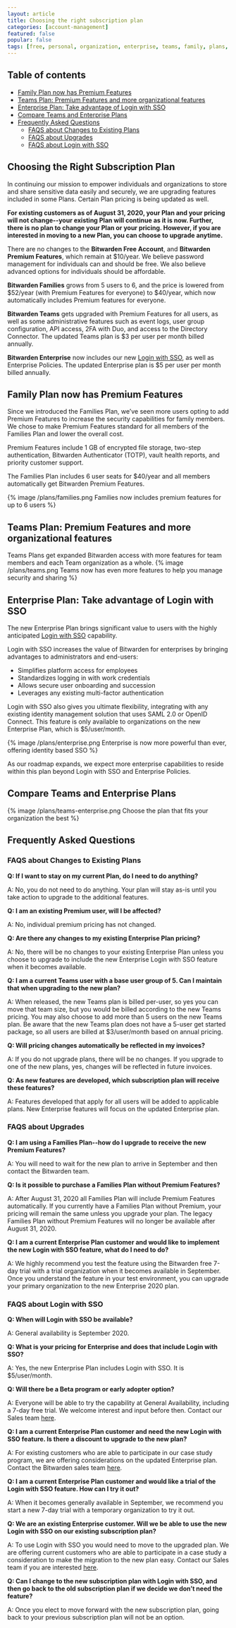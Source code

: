 ```yaml
---
layout: article
title: Choosing the right subscription plan
categories: [account-management]
featured: false
popular: false
tags: [free, personal, organization, enterprise, teams, family, plans, subscription]
---
```


## Table of contents

- [Family Plan now has Premium Features](#family-plan-now-has-premium-features)
- [Teams Plan: Premium Features and more organizational features](#teams-plan--premium-features-and-more-organizational-features)
- [Enterprise Plan: Take advantage of Login with SSO](#enterprise-plan--take-advantage-of-login-with-sso)
- [Compare Teams and Enterprise Plans](#compare-teams-and-enterprise-plans)
- [Frequently Asked Questions](#frequently-asked-questions)
  * [FAQS about Changes to Existing Plans](#faqs-about-changes-to-existing-plans)
  * [FAQS about Upgrades](#faqs-about-upgrades)
  * [FAQS about Login with SSO](#faqs-about-login-with-sso)

## Choosing the Right Subscription Plan

In continuing our mission to empower individuals and organizations to store and share sensitive data easily and securely, we are upgrading features included in some Plans. Certain Plan pricing is being updated as well.

**For existing customers as of August 31, 2020, your Plan and your pricing will not change--your existing Plan will continue as it is now. Further, there is no plan to change your Plan or your pricing. However, if you are interested in moving to a new Plan, you can choose to upgrade anytime.**

There are no changes to the **Bitwarden Free Account**, and **Bitwarden Premium Features**, which remain at $10/year. We believe password management for individuals can and should be free. We also believe advanced options for individuals should be affordable.

**Bitwarden Families** grows from 5 users to 6, and the price is lowered from $52/year (with Premium Features for everyone) to $40/year, which now automatically includes Premium features for everyone.

**Bitwarden Teams** gets upgraded with Premium Features for all users, as well as some administrative features such as event logs, user group configuration, API access, 2FA with Duo, and access to the Directory Connector. The updated Teams plan is $3 per user per month billed annually.

**Bitwarden Enterprise** now includes our new [Login with SSO](https://bitwarden.com/blog/post/bitwarden-announces-integrated-password-security-with-identity-based-sso/), as well as Enterprise Policies. The updated Enterprise plan is $5 per user per month billed annually.

## Family Plan now has Premium Features

Since we introduced the Families Plan, we’ve seen more users opting to add Premium Features to increase the security capabilities for family members. We chose to make Premium Features standard for all members of the Families Plan and lower the overall cost.

Premium Features include 1 GB of encrypted file storage, two-step authentication, Bitwarden Authenticator (TOTP), vault health reports, and priority customer support.

The Families Plan includes 6 user seats for $40/year and all members automatically get Bitwarden Premium Features.

{% image /plans/families.png Families now includes premium features for up to 6 users %}

## Teams Plan: Premium Features and more organizational features


Teams Plans get expanded Bitwarden access with more features for team members and each Team organization as a whole.
{% image /plans/teams.png Teams now has even more features to help you manage security and sharing %}

## Enterprise Plan: Take advantage of Login with SSO

The new Enterprise Plan brings significant value to users with the highly anticipated [Login with SSO](https://bitwarden.com/blog/post/bitwarden-announces-integrated-password-security-with-identity-based-sso/) capability.

Login with SSO increases the value of Bitwarden for enterprises by bringing advantages to administrators and end-users:

- Simplifies platform access for employees
- Standardizes logging in with work credentials
- Allows secure user onboarding and succession
- Leverages any existing multi-factor authentication

Login with SSO also gives you ultimate flexibility, integrating with any existing identity management solution that uses SAML 2.0 or OpenID Connect. This feature is only available to organizations on the new Enterprise Plan, which is $5/user/month.

{% image /plans/enterprise.png Enterprise is now more powerful than ever, offering identity based SSO %}

As our roadmap expands, we expect more enterprise capabilities to reside within this plan beyond Login with SSO and Enterprise Policies.

## Compare Teams and Enterprise Plans

{% image /plans/teams-enterprise.png Choose the plan that fits your organization the best %}

## Frequently Asked Questions

### FAQS about Changes to Existing Plans

**Q: If I want to stay on my current Plan, do I need to do anything?**

A: No, you do not need to do anything. Your plan will stay as-is until you take action to upgrade to the additional features.

**Q: I am an existing Premium user, will I be affected?**

A: No, individual premium pricing has not changed.

**Q: Are there any changes to my existing Enterprise Plan pricing?**

A: No, there will be no changes to your existing Enterprise Plan unless you choose to upgrade to include the new Enterprise Login with SSO feature when it becomes available.

**Q: I am a current Teams user with a base user group of 5. Can I maintain that when upgrading to the new plan?**

A: When released, the new Teams plan is billed per-user, so yes you can move that team size, but you would be billed according to the new Teams pricing. You may also choose to add more than 5 users on the new Teams plan. Be aware that the new Teams plan does not have a 5-user get started package, so all users are billed at $3/user/month based on annual pricing.

**Q: Will pricing changes automatically be reflected in my invoices?**

A: If you do not upgrade plans, there will be no changes. If you upgrade to one of the new plans, yes, changes will be reflected in future invoices.

**Q: As new features are developed, which subscription plan will receive these features?**

A: Features developed that apply for all users will be added to applicable plans. New Enterprise features will focus on the updated Enterprise plan.

### FAQS about Upgrades

**Q: I am using a Families Plan--how do I upgrade to receive the new Premium Features?**

A: You will need to wait for the new plan to arrive in September and then contact the Bitwarden team.

**Q: Is it possible to purchase a Families Plan without Premium Features?**

A: After August 31, 2020 all Families Plan will include Premium Features automatically. If you currently have a Families Plan without Premium, your pricing will remain the same unless you upgrade your plan. The legacy Families Plan without Premium Features will no longer be available after August 31, 2020.

**Q: I am a current Enterprise Plan customer and would like to implement the new Login with SSO feature, what do I need to do?**

A: We highly recommend you test the feature using the Bitwarden free 7-day trial with a trial organization when it becomes available in September. Once you understand the feature in your test environment, you can upgrade your primary organization to the new Enterprise 2020 plan.

### FAQS about Login with SSO

**Q: When will Login with SSO be available?**

A: General availability is September 2020.

**Q: What is your pricing for Enterprise and does that include Login with SSO?**

A: Yes, the new Enterprise Plan includes Login with SSO. It is $5/user/month.

**Q: Will there be a Beta program or early adopter option?**

A: Everyone will be able to try the capability at General Availability, including a 7-day free trial. We welcome interest and input before then. Contact our Sales team [here](https://bitwarden.com/contact/).

**Q: I am a current Enterprise Plan customer and need the new Login with SSO feature. Is there a discount to upgrade to the new plan?**

A: For existing customers who are able to participate in our case study program, we are offering considerations on the updated Enterprise plan. Contact the Bitwarden sales team [here](https://bitwarden.com/contact/).

**Q: I am a current Enterprise Plan customer and would like a trial of the Login with SSO feature. How can I try it out?**

A: When it becomes generally available in September, we recommend you start a new 7-day trial with a temporary organization to try it out.

**Q: We are an existing Enterprise customer. Will we be able to use the new Login with SSO on our existing subscription plan?**

A: To use Login with SSO you would need to move to the upgraded plan. We are offering current customers who are able to participate in a case study a consideration to make the migration to the new plan easy. Contact our Sales team if you are interested [here](https://bitwarden.com/contact/).

**Q: Can I change to the new subscription plan with Login with SSO, and then go back to the old subscription plan if we decide we don’t need the feature?**

A: Once you elect to move forward with the new subscription plan, going back to your previous subscription plan will not be an option.
